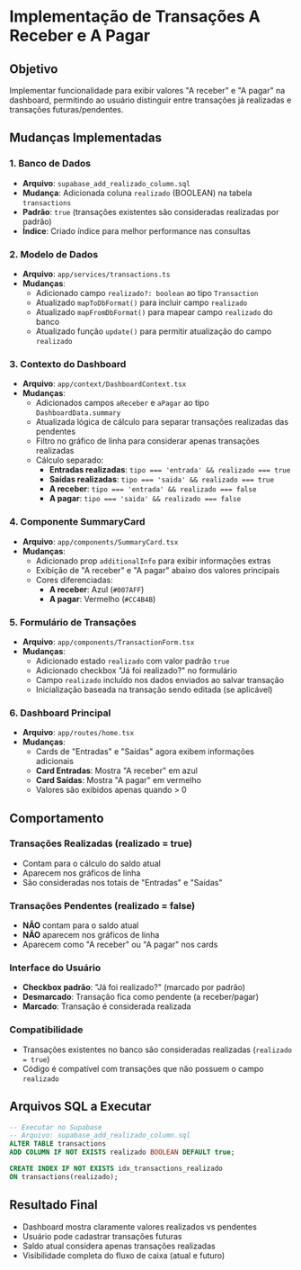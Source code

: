 # Implementação de Transações A Receber e A Pagar

## Objetivo
Implementar funcionalidade para exibir valores "A receber" e "A pagar" na dashboard, permitindo ao usuário distinguir entre transações já realizadas e transações futuras/pendentes.

## Mudanças Implementadas

### 1. Banco de Dados
- **Arquivo**: `supabase_add_realizado_column.sql`
- **Mudança**: Adicionada coluna `realizado` (BOOLEAN) na tabela `transactions`
- **Padrão**: `true` (transações existentes são consideradas realizadas por padrão)
- **Índice**: Criado índice para melhor performance nas consultas

### 2. Modelo de Dados
- **Arquivo**: `app/services/transactions.ts`
- **Mudanças**:
  - Adicionado campo `realizado?: boolean` ao tipo `Transaction`
  - Atualizado `mapToDbFormat()` para incluir campo `realizado`
  - Atualizado `mapFromDbFormat()` para mapear campo `realizado` do banco
  - Atualizado função `update()` para permitir atualização do campo `realizado`

### 3. Contexto do Dashboard
- **Arquivo**: `app/context/DashboardContext.tsx`
- **Mudanças**:
  - Adicionados campos `aReceber` e `aPagar` ao tipo `DashboardData.summary`
  - Atualizada lógica de cálculo para separar transações realizadas das pendentes
  - Filtro no gráfico de linha para considerar apenas transações realizadas
  - Cálculo separado:
    - **Entradas realizadas**: `tipo === 'entrada' && realizado === true`
    - **Saídas realizadas**: `tipo === 'saida' && realizado === true`
    - **A receber**: `tipo === 'entrada' && realizado === false`
    - **A pagar**: `tipo === 'saida' && realizado === false`

### 4. Componente SummaryCard
- **Arquivo**: `app/components/SummaryCard.tsx`
- **Mudanças**:
  - Adicionado prop `additionalInfo` para exibir informações extras
  - Exibição de "A receber" e "A pagar" abaixo dos valores principais
  - Cores diferenciadas:
    - **A receber**: Azul (`#007AFF`)
    - **A pagar**: Vermelho (`#CC4B4B`)

### 5. Formulário de Transações
- **Arquivo**: `app/components/TransactionForm.tsx`
- **Mudanças**:
  - Adicionado estado `realizado` com valor padrão `true`
  - Adicionado checkbox "Já foi realizado?" no formulário
  - Campo `realizado` incluído nos dados enviados ao salvar transação
  - Inicialização baseada na transação sendo editada (se aplicável)

### 6. Dashboard Principal
- **Arquivo**: `app/routes/home.tsx`
- **Mudanças**:
  - Cards de "Entradas" e "Saídas" agora exibem informações adicionais
  - **Card Entradas**: Mostra "A receber" em azul
  - **Card Saídas**: Mostra "A pagar" em vermelho
  - Valores são exibidos apenas quando > 0

## Comportamento

### Transações Realizadas (realizado = true)
- Contam para o cálculo do saldo atual
- Aparecem nos gráficos de linha
- São consideradas nos totais de "Entradas" e "Saídas"

### Transações Pendentes (realizado = false)
- **NÃO** contam para o saldo atual
- **NÃO** aparecem nos gráficos de linha
- Aparecem como "A receber" ou "A pagar" nos cards

### Interface do Usuário
- **Checkbox padrão**: "Já foi realizado?" (marcado por padrão)
- **Desmarcado**: Transação fica como pendente (a receber/pagar)
- **Marcado**: Transação é considerada realizada

### Compatibilidade
- Transações existentes no banco são consideradas realizadas (`realizado = true`)
- Código é compatível com transações que não possuem o campo `realizado`

## Arquivos SQL a Executar
```sql
-- Executar no Supabase
-- Arquivo: supabase_add_realizado_column.sql
ALTER TABLE transactions 
ADD COLUMN IF NOT EXISTS realizado BOOLEAN DEFAULT true;

CREATE INDEX IF NOT EXISTS idx_transactions_realizado 
ON transactions(realizado);
```

## Resultado Final
- Dashboard mostra claramente valores realizados vs pendentes
- Usuário pode cadastrar transações futuras
- Saldo atual considera apenas transações realizadas
- Visibilidade completa do fluxo de caixa (atual e futuro) 